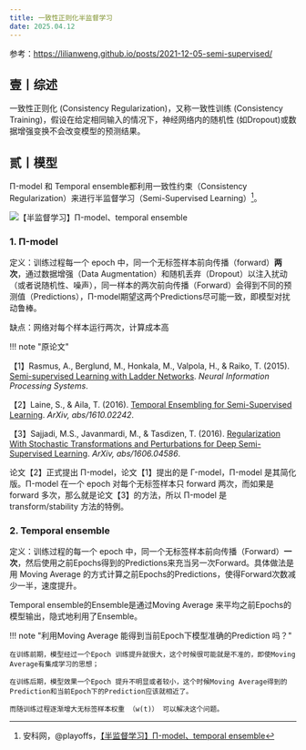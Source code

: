 ```yaml
---
title: 一致性正则化半监督学习
date: 2025.04.12
---
```



参考：https://lilianweng.github.io/posts/2021-12-05-semi-supervised/



## 壹丨综述

一致性正则化 (Consistency Regularization)，又称一致性训练 (Consistency Training)，假设在给定相同输入的情况下，神经网络内的随机性 (如Dropout)或数据增强变换不会改变模型的预测结果。

## 贰丨模型

Π-model 和 Temporal ensemble都利用一致性约束（Consistency Regularization）来进行半监督学习（Semi-Supervised Learning）[^1]。

![【半监督学习】Π-model、temporal ensemble](https://cdn.ancii.com/article/image/v1/sw/wV/kP/PkwwVsGDmjDG9swnOi7SkjVAsMQAarn73E9S3mmSmcC4fkVgA0cvEqa0s5T9yHi71A9_wfAzBqhJrhWdsD_nXw.png "【半监督学习】Π-model、temporal ensemble")

### 1. Π-model

定义：训练过程每一个 epoch 中，同一个无标签样本前向传播（forward）__两次__，通过数据增强（Data Augmentation）和随机丢弃（Dropout）以注入扰动（或者说随机性、噪声），同一样本的两次前向传播（Forward）会得到不同的预测值（Predictions），Π-model期望这两个Predictions尽可能一致，即模型对扰动鲁棒。

缺点：网络对每个样本运行两次，计算成本高

!!! note "原论文"

【1】Rasmus, A., Berglund, M., Honkala, M., Valpola, H., & Raiko, T. (2015). [Semi-supervised Learning with Ladder Networks](https://arxiv.org/abs/1507.02672). *Neural Information Processing Systems*.

【2】Laine, S., & Aila, T. (2016). [Temporal Ensembling for Semi-Supervised Learning](https://arxiv.org/abs/1610.02242). *ArXiv, abs/1610.02242*.

【3】Sajjadi, M.S., Javanmardi, M., & Tasdizen, T. (2016). [Regularization With Stochastic Transformations and Perturbations for Deep Semi-Supervised Learning](https://arxiv.org/abs/1606.04586). *ArXiv, abs/1606.04586*.

论文【2】正式提出 Π-model，论文【1】提出的是 Γ-model，Π-model 是其简化版。Π-model 在一个 epoch 对每个无标签样本只 forward 两次，而如果是 forward 多次，那么就是论文【3】的方法，所以 Π-model 是 transform/stability 方法的特例。

### 2. Temporal ensemble

定义：训练过程的每一个 epoch 中，同一个无标签样本前向传播（Forward）__一次__，然后使用之前Epochs得到的Predictions来充当另一次Forward。具体做法是用 Moving Average 的方式计算之前Epochs的Predictions，使得Forward次数减少一半，速度提升。

Temporal ensemble的Ensemble是通过Moving Average 来平均之前Epochs的模型输出，隐式地利用了Ensemble。

!!! note "利用Moving Average 能得到当前Epoch下模型准确的Prediction 吗？"

    在训练前期，模型经过一个Epoch 训练提升就很大，这个时候很可能就是不准的，即使Moving Average有集成学习的思想；
    
    在训练后期，模型效果一个Epoch 提升不明显或者较小，这个时候Moving Average得到的Prediction和当前Epoch下的Prediction应该就相近了。
    
    而随训练过程逐渐增大无标签样本权重 （w(t)） 可以解决这个问题。









[^1]: 安科网，@playoffs，[【半监督学习】Π-model、temporal ensemble](https://www.ancii.com/ahb5y4g66/)